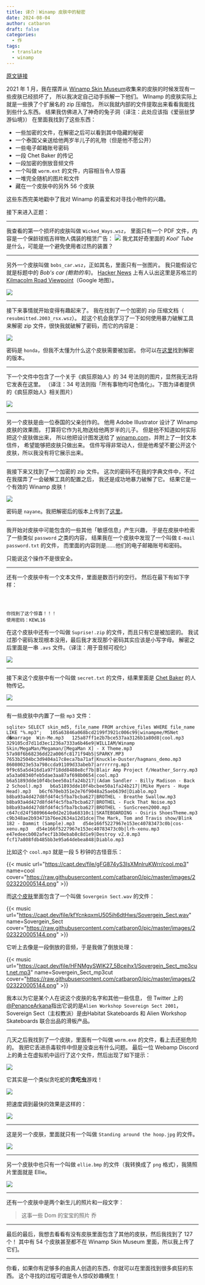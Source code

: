 ```yaml
---
title: 译介｜Winamp 皮肤中的秘密
date: 2024-08-04
author: catbaron
draft: false
categories:
  - 作
tags:
  - translate
  - winamp
---
```

[原文链接](https://jordaneldredge.com/notes/corrupted-skins/)

2021 年 1 月，我在摆弄从 [Winamp Skin Museum](https://jordaneldredge.com/blog/winamp-skin-musuem/)收集来的皮肤的时候发现有一些皮肤已经损坏了，
所以我决定自己动手拆解一下他们。
WInamp 的皮肤实际上就是一些换了个扩展名的 zip 压缩包，
所以我就内部的文件提取出来看看我能找到些什么东西。
结果我仿佛进入了神奇的兔子洞（译注：此处应该指《爱丽丝梦游仙境》）
在里面我找到了这些东西：
- 一些加密的文件，在解密之后可以看到其中隐藏的秘密
- 一个泰国父亲送给他两岁半儿子的礼物（但是他不愿公开）
- 一些电子邮箱账号密码
- 一段 Chet Baker 的传记
- 一段加密的倒放音频文件
- 一个叫做 `worm.ext` 的文件，内容相当令人惊喜
- 一堆完全随机的图片和文件
- 藏在一个皮肤中的另外 56 个皮肤

这些东西完美地戳中了我对 Winamp 的喜爱和对寻找小物件的兴趣。

接下来进入正题：

---
我查看的第一个损坏的皮肤叫做 `Wicked_Ways.wsz`，
里面只有一个 PDF 文件，内容是一个保龄球瓶吉祥物人偶装的租赁广告：
![](https://raw.githubusercontent.com/catbaron0/pic/main/images/202484154849.png)
我尤其好奇里面的 *Kool' Tube* 是什么，可能是一个避免使用者过热的装置？

---
另外一个皮肤叫做 `bobs_car.wsz`，正如其名，里面只有一张图片。
我只能假设它就是标题中的 *Bob's car (鲍勃的车)*。
[Hacker News](https://news.ycombinator.com/item?id=41065196) 上有人认出这里是苏格兰的 [Kilmacolm Road Viewpoint](https://www.google.com/maps/place/Kilmacolm+Road+Viewpoint/@55.9285659,-4.7106362,3a,75y,90t/data=!3m8!1e2!3m6!1sAF1QipPpt-joyGwDUQF1ZE44AaDN6NFZbmd87LGrERqZ!2e10!3e12!6shttps:%2F%2Fgz0.googleusercontent.com%2Fp%2FAF1QipPpt-joyGwDUQF1ZE44AaDN6NFZbmd87LGrERqZ%3Dw414-h552-k-no!7i3024!8i4032!4m7!3m6!1s0x4889b105a0b0d8bf:0xf62aa0cffb734fbe!8m2!3d55.9285659!4d-4.7106362!10e5!16s%2Fg%2F11fpn_qb67?entry=ttu)（Google 地图）。

![](https://raw.githubusercontent.com/catbaron0/pic/main/images/202484154800.png)

---
接下来事情就开始变得有趣起来了。
我在找到了一个加密的 zip 压缩文档（ `resubmitted.2003_rsx.wsz`）。
趁这个机会我学习了一下如何使用暴力破解工具来解密 zip 文件，很快我就破解了密码，而它的内容是：

![](https://raw.githubusercontent.com/catbaron0/pic/main/images/202484154727.png)

密码是 `honda`，但我不太懂为什么这个皮肤需要被加密。
你可以在[这里](https://skins.webamp.org/skin/79dd58bc6e30f5a260f7aefd631d8ea2/2003_acura_rsx.updated.wsz/)找到解密的版本。

---

下一个文件中包含了一个关于《疯狂原始人》的 34 号法则的图片，显然我无法将它发表在这里。
（译注：34 号法则指「所有事物均可色情化」。下图为译者提供的《疯狂原始人》相关图片）

![](https://raw.githubusercontent.com/catbaron0/pic/main/images/202484154244.png)

---
另一个皮肤是由一位泰国的父亲创作的。
他用 Adobe Illustrator 设计了 Winamp 皮肤的效果图，
打算将它作为礼物送给他两岁半的儿子。
但是他不知道如何实际把这个皮肤做出来，
所以他把设计图发送给了 [winamp.com](winamp.com)，并附上了一封文本信件，
希望能够把皮肤只做出来。
信件写得非常动人，但是他希望不要公开这个皮肤，所以我没有将它展示出来。

---

我接下来又找到了一个加密的 zip 文件。
这次的密码不在我的字典文件中，不过在我摆弄了一会破解工具的配置之后，
我还是成功地暴力破解了它。
结果它是一个有效的 Winamp 皮肤！

![](https://raw.githubusercontent.com/catbaron0/pic/main/images/202484155822.png)

密码是 `nayane`。我把解密后的版本上传到了[这里](https://skins.webamp.org/skin/e880983b4c4597570b72041cb3dfac19/NIKE%20V10.wsz/)。

---
我开始对皮肤中可能包含的一些其他「敏感信息」产生兴趣，
于是在皮肤中检索了一些类似 `password` 之类的内容，
结果我在一个皮肤中发现了一个叫做 `E-mail password.txt` 的文件，
而里面的内容则是……他们的电子邮箱账号和密码。

只能说这个操作不是很安全。

---
还有一个皮肤中有一个文本文件，里面是数百行的空行。
然后在最下有如下字样：
```



你找到了这个惊喜！！！
使用密码：KEWL16
```

在这个皮肤中还有一个叫做 `Suprise!.zip` 的文件，而且只有它是被加密的。
我试过那个密码发现根本没用，最后我才发现那个密码其实应该是小写字母。
解密之后里面是一串 `.avs` 文件。（译注：用于音频可视化）

![](https://raw.githubusercontent.com/catbaron0/pic/main/images/202484160743.png)

---

接下来这个皮肤中有一个叫做 `secret.txt` 的文件，结果里面是 [Chet Baker](https://baike.baidu.com/item/查特贝克/3289306) 的人物传记。

![](https://raw.githubusercontent.com/catbaron0/pic/main/images/202484161700.png)

---
有一些皮肤中内置了一些 `mp3` 文件：

```
sqlite> SELECT skin_md5, file_name FROM archive_files WHERE file_name LIKE "%.mp3";   105a63846a068bcd2199f3921c006c99|winampme/MSNet d�marrage  Win-Me.mp3   125a87ff1e2b7bce537aa3126b1a80d8|cool.mp3   329105cd7d11d3ec1236a7333a6b46e9|WILLIAM/Winamp Skin/MegaMan/Megaman/[MegaMan X] - X Theme.mp3   57a98f6b68236dd22a006fc8171f94b5|SPARKY.MP3   7653b2504bc3d9404a17c8eca7ba71af|Knuckle-Duster/hagmans_demo.mp3   86080023e53a798ccda91109d33abeb7|arrrrrrg.mp3   9f9c65a5d416d1a97f18dd8488e8cf7b|Blair Amp Project f/Heather_Sorry.mp3   a5a3a08340feb5dae3aa87af698b0654|cool.mp3   b6a51893dde10f4bcbee50a1fa24b217|(Adam Sandler - Billy Madison - Back 2 School).mp3   b6a51893dde10f4bcbee50a1fa24b217|(Mike Myers - Huge Head).mp3   b6cf670eb351e2e76f9048a25aeb639d|Diablo.mp3   b8ba93a4d427d8fd4f4c5fba7bcba627|BROTHEL - Breathe Swallow.mp3   b8ba93a4d427d8fd4f4c5fba7bcba627|BROTHEL - Fuck That Noise.mp3   b8ba93a4d427d8fd4f4c5fba7bcba627|BROTHEL - SunScreen2000.mp3   c647cd24f5809664e0d2e210a68310c1|SKATEBOARDING - Osiris ShoesTheme.mp3   c9b348ae2b93471b76ee2634a12d1dce|The Mark, Tom and Travis show/Blink 182 - Dammit (Sample).mp3   d54e166f5227967e153ec40783473c0b|cos-xenu.mp3   d54e166f5227967e153ec40783473c0b|lrh-xenu.mp3   e47edeecb002afecf1b30ebab8c8d1e9|Destroy v2.0.mp3   fcf17a808fdb485bb3e95a64debea848|Diablo.mp3
```

比如这个 `cool.mp3` 就是一段 5 秒钟的古怪音乐：

{{< music url="https://capt.dev/file/gFG874yS3IsXMnlruKWrr/cool.mp3" name=cool  cover="https://raw.githubusercontent.com/catbaron0/pic/master/images/2023220005144.png" >}}

而[这个皮肤](https://skins.webamp.org/skin/5447f1bdfd64ffa7b3abe051ad717bcb/Chet_Baker.wsz/)里面包含了一个叫做 `Sovergein Sect.wav` 的文件：

{{< music url="https://capt.dev/file/kfYcnkqxmU505ih6dtHws/Sovergein_Sect.wav" name=Sovergein_Sect  cover="https://raw.githubusercontent.com/catbaron0/pic/master/images/2023220005144.png" >}}

它听上去像是一段倒放的音频，于是我做了倒放处理：

{{< music url="https://capt.dev/file/HFNMgySWlK27_5Bceihx1/Sovergein_Sect_mp3cut.net.mp3" name=Sovergein_Sect_mp3cut  cover="https://raw.githubusercontent.com/catbaron0/pic/master/images/2023220005144.png" >}}


我本以为它是某个人在说这个皮肤的名字和其他一些信息，
但 Twitter 上的 [@PenanceArkana](https://x.com/PenanceArkana/status/1816349964701757718)指出它说的是`Alien Workshop Sovereign Sect 2001`，
Sovereign Sect（主权教派）是由Habitat Skateboards 和 Alien Workshop Skateboards 联合出品的滑板产品。

---
几天之后我找到了一个皮肤，里面有一个叫做 `worm.exe` 的文件，看上去还挺危险的。
我把它丢进杀毒软件中但是没查出有什么问题。
最后一位 Webamp Discord 上的勇士在虚拟机中运行了这个文件，然后出现了如下提示：

![](https://raw.githubusercontent.com/catbaron0/pic/main/images/202484162916.png)

它其实是一个类似贪吃蛇的**贪吃虫**游戏！

![](https://jordaneldredge.com/notion-mirror/84ebb48c-616a-4f51-ae9a-991a4e0a7e9b/4a0c7793-43a4-41b0-9a86-e99750e33f9f/VxrgXlCeTz.gif)

把速度调到最快的效果是这样的：

![](https://jordaneldredge.com/notion-mirror/84ebb48c-616a-4f51-ae9a-991a4e0a7e9b/e775bd6e-fab0-4017-8c30-448f0a3f05eb/rgoq4NmUII.gif)

---
这是另一个皮肤，里面就只有一个叫做 `Standing around the hoop.jpg` 的文件。

![](https://raw.githubusercontent.com/catbaron0/pic/main/images/202484165222.png)

---
另一个皮肤中也只有一个叫做 `ellie.bmp` 的文件（我转换成了 `png` 格式），我猜照片里面就是 Ellie。

![](https://raw.githubusercontent.com/catbaron0/pic/main/images/202484165246.png)

---
还有一个皮肤中是两个新生儿的照片和一段文字：
> 这事一些 Dom 的宝宝的照片
> 乔

---
最后的最后，我想去看看有没有皮肤里面包含了其他的皮肤，然后我找到了 127 个！
其中有 54 个皮肤甚至都不在  Winamp Skin Museum 里面，所以我上传了它们。

---
你看，如果你有足够多的由真人创造的东西，你就可以在里面找到很多疯狂的东西。
这个寻找的过程可谓是令人惊叹妙趣横生！
